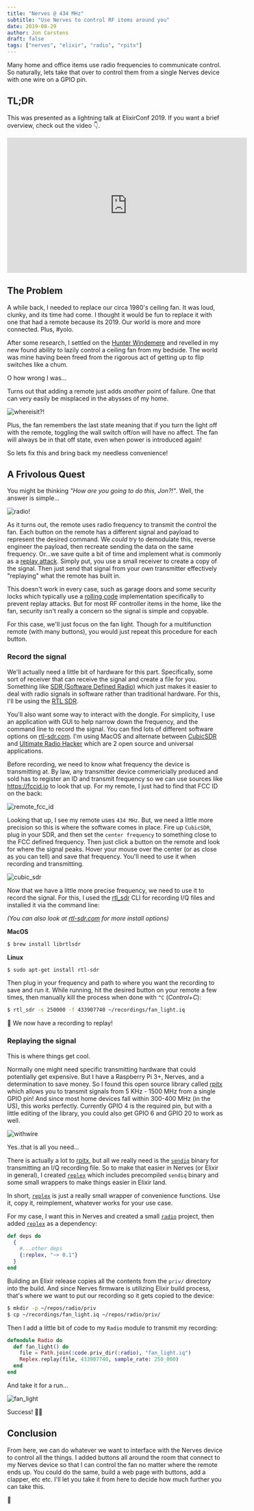 ```yaml
---
title: "Nerves @ 434 MHz"
subtitle: "Use Nerves to control RF items around you"
date: 2019-08-29
author: Jon Carstens
draft: false
tags: ["nerves", "elixir", "radio", "rpitx"]
---
```


Many home and office items use radio frequencies to communicate control. So naturally,
lets take that over to control them from a single Nerves device with one wire on a
GPIO pin.

<!--more-->

## TL;DR

This was presented as a lightning talk at ElixirConf 2019. If you want a brief
overview, check out the video 👇.

<iframe width="560" height="315" src="https://www.youtube.com/embed/PEheIY6gGhY" frameborder="0" allow="accelerometer; autoplay; encrypted-media; gyroscope; picture-in-picture" allowfullscreen></iframe>


## The Problem

A while back, I needed to replace our circa 1980's ceiling fan. It was loud, clunky,
and its time had come. I thought it would be fun to replace it with one that had a
remote because its 2019. Our world is more and more connected. Plus, #yolo.

After some research, I settled on the [Hunter Windemere](https://www.hunterfan.com/ceiling-fans/windemere-with-light-54-inch-fam928) and revelled in my new found ability to
lazily control a ceiling fan from my bedside. The world was mine having been freed
from the rigorous act of getting up to flip switches like a chum.

O how wrong I was...

Turns out that adding a remote just adds _another_ point of failure. One that can
very easily be misplaced in the abysses of my home.

![whereisit?!](https://media0.giphy.com/media/3orieNQgdcxedKjA3e/giphy.gif)

Plus, the fan remembers the last state meaning that if you turn the light off
with the remote, toggling the wall switch off/on will have no affect. The fan
will always be in that off state, even when power is introduced again!

So lets fix this and bring back my needless convenience!

## A Frivolous Quest

You might be thinking _"How are you going to do this, Jon?!"_. Well, the answer is
simple...

![radio!](/images/2019-08-29/radio!.jpg)

As it turns out, the remote uses radio frequency to transmit the control the fan.
Each button on the remote has a different signal and payload to represent the
desired command. We _could_ try to demodulate this, reverse engineer the payload,
then recreate sending the data on the same frequency. Or...we save quite a bit of
time and implement what is commonly as a [replay attack](https://en.wikipedia.org/wiki/Replay_attack).
Simply put, you use a small receiver to create a copy of the signal. Then just
send that signal from your own transmitter effectively "replaying" what the remote
has built in.

This doesn't work in every case, such as garage doors and some security locks which
typically use a [rolling code](https://en.wikipedia.org/wiki/Rolling_code) implementation
specifically to prevent replay attacks. But for most RF controller items in the home,
like the fan, security isn't really a concern so the signal is simple and copyable.

For this case, we'll just focus on the fan light. Though for a multifunction remote
(with many buttons), you would just repeat this procedure for each button.

### Record the signal

We'll actually need a little bit of hardware for this part. Specifically, some sort
of receiver that can receive the signal and create a file for you. Something like
[SDR (Software Defined Radio)](https://en.wikipedia.org/wiki/Software-defined_radio)
which just makes it easier to deal with radio signals in software rather than
traditional hardware. For this, I'll be using the [RTL SDR](https://www.amazon.com/RTL-SDR-Blog-RTL2832U-Software-Defined/dp/B011HVUEME).

You'll also want some way to interact with the dongle. For simplicity, I use an
application with GUI to help narrow down the frequency, and the command line to
record the signal. You can find lots of different software options on [rtl-sdr.com](https://www.rtl-sdr.com/big-list-rtl-sdr-supported-software/). I'm using MacOS and alternate between 
[CubicSDR](https://github.com/cjcliffe/CubicSDR) and [Ultimate Radio Hacker](https://github.com/jopohl/urh)
which are 2 open source and universal applications.

Before recording, we need to know what frequency the device is transmitting at. By
law, any transmitter device commericially produced and sold has to register an ID
and transmit frequency so we can use sources like https://fccid.io to look that up.
For my remote, I just had to find that FCC ID on the back:

![remote_fcc_id](/images/2019-08-29/remote_fcc_id.jpeg)

Looking that up, I see my remote uses `434 MHz`. But, we need a little more precision
so this is where the software comes in place. Fire up `CubicSDR`, plug in your SDR,
and then set the `center frequency` to something close to the FCC defined frequency.
Then just click a button on the remote and look for where the signal peaks. Hover
your mouse over the center (or as close as you can tell) and save that frequency.
You'll need to use it when recording and transmitting.

![cubic_sdr](/images/2019-08-29/cubic_sdr_lights.png)

Now that we have a little more precise frequency, we need to use it to record the
signal. For this, I used the [rtl_sdr](https://sdr.osmocom.org/trac/wiki/rtl-sdr) CLI
for recording I/Q files and installed it via the command line:

_(You can also look at [rtl-sdr.com](https://www.rtl-sdr.com/tag/install-guide/) for more install options)_

**MacOS**
```sh
$ brew install librtlsdr
```

**Linux**
```sh
$ sudo apt-get install rtl-sdr
```

Then plug in your frequency and path to where you want the recording to save and run it.
While running, hit the desired button on your remote a few times, then manually kill
the process when done with `^C` (_Control+C_):

```sh
$ rtl_sdr -s 250000 -f 433907740 ~/recordings/fan_light.iq
```

🎉 We now have a recording to replay!

### Replaying the signal

This is where things get cool.

Normally one might need specific transmitting hardware that could potentially get
expensive. But I have a Raspberry Pi 3+, Nerves, and a determination to save
money. So I found this open source library called [rpitx](https://github.com/F5OEO/rpitx)
which allows you to transmit signals from 5 KHz - 1500 MHz from a single GPIO
pin! And since most home devices fall within 300-400 MHz (in the US), this works
perfectly. Currently GPIO 4 is the required pin, but with a little editing of the
library, you could also get GPIO 6 and GPIO 20 to work as well.

![withwire](/images/2019-08-29/pi_with_wire.jpeg)

Yes..that is all you need...

There is actually a lot to [rpitx](https://github.com/F5OEO/rpitx), but all we
really need is the [`sendiq`](https://github.com/F5OEO/rpitx/blob/master/src/sendiq.cpp)
binary for transmitting an I/Q recording file. So to make that easier in Nerves
(or Elixir in general), I created [`replex`](https://github.com/jjcarstens/replex)
which includes precompiled `sendiq` binary and some small wrappers to make things
easier in Elixir land.

In short, [`replex`](https://github.com/jjcarstens/replex) is just a really small
wrapper of convenience functions. Use it, copy it, reimplement, whatever works for
your use case.

For my case, I want this in Nerves and created a small [`radio`](https://github.com/jjcarstens/radio)
project, then added [`replex`](https://github.com/jjcarstens/replex) as a dependency:

```elixir
def deps do
  {
    #...other deps
    {:replex, "~> 0.1"}
  }
end
```

Building an Elixir release copies all the contents from the `priv/` directory into
the build. And since Nerves firmware is utilizing Elixir build process, that's where
we want to put our recording so it gets copied to the device:

```sh
$ mkdir -p ~/repos/radio/priv
$ cp ~/recordings/fan_light.iq ~/repos/radio/priv/
```

Then I add a little bit of code to my `Radio` module to transmit my recording:

```elixir
defmodule Radio do
  def fan_light() do
    file = Path.join(:code.priv_dir(:radio), "fan_light.iq")
    Replex.replay(file, 433907740, sample_rate: 250_000)
  end
end
```

And take it for a run...

![fan_light](/images/2019-08-29/fan_light.gif)

Success! 🎉🕺

## Conclusion

From here, we can do whatever we want to interface with the Nerves device to control
all the things. I added buttons all around the room that connect to my Nerves device
so that I can control the fan no matter where the remote ends up. You could do the
same, build a web page with buttons, add a clapper, etc etc. I'll let you take it
from here to decide how much further you can take this.

🍻
